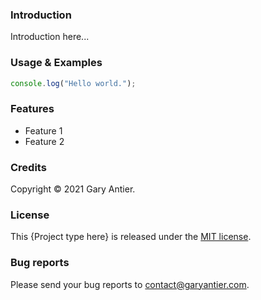 ### Introduction

Introduction here...

### Usage & Examples

```javascript
console.log("Hello world.");
```

### Features

+ Feature 1
+ Feature 2

### Credits

Copyright © 2021 Gary Antier.

### License

This {Project type here} is released under the [MIT license](https://github.com/sagemodeninja/AgilityFramework.Imap.Scraping.UnionBankPH/blob/master/License.md).

### Bug reports

Please send your bug reports to [contact@garyantier.com](mailto:contact@garyantier.com).